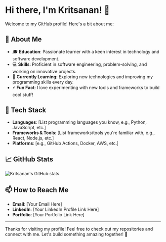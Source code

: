 # Hi there, I'm Kritsanan! 👋

Welcome to my GitHub profile! Here's a bit about me:

## 🌟 About Me
- 🎓 **Education**: Passionate learner with a keen interest in technology and software development.
- 💻 **Skills**: Proficient in software engineering, problem-solving, and working on innovative projects.
- 🌱 **Currently Learning**: Exploring new technologies and improving my programming skills every day.
- ⚡ **Fun Fact**: I love experimenting with new tools and frameworks to build cool stuff!

## 🔧 Tech Stack
- **Languages**: [List programming languages you know, e.g., Python, JavaScript, etc.]
- **Frameworks & Tools**: [List frameworks/tools you're familiar with, e.g., React, Node.js, etc.]
- **Platforms**: [e.g., GitHub Actions, Docker, AWS, etc.]

## 📈 GitHub Stats
![Kritsanan's GitHub stats](https://github-readme-stats.vercel.app/api?username=kritsanan412&show_icons=true&theme=radical)

## 📫 How to Reach Me
- **Email**: [Your Email Here]
- **LinkedIn**: [Your LinkedIn Profile Link Here]
- **Portfolio**: [Your Portfolio Link Here]

---

Thanks for visiting my profile! Feel free to check out my repositories and connect with me. Let's build something amazing together! 🚀
